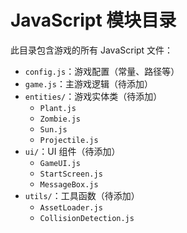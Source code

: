 # JavaScript 模块目录

此目录包含游戏的所有 JavaScript 文件：

- `config.js`：游戏配置（常量、路径等）
- `game.js`：主游戏逻辑（待添加）
- `entities/`：游戏实体类（待添加）
  - `Plant.js`
  - `Zombie.js`
  - `Sun.js`
  - `Projectile.js`
- `ui/`：UI 组件（待添加）
  - `GameUI.js`
  - `StartScreen.js`
  - `MessageBox.js`
- `utils/`：工具函数（待添加）
  - `AssetLoader.js`
  - `CollisionDetection.js`
